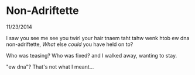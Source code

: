 Non-Adriftette
==============

11/23/2014

I saw you see me see you twirl your hair
tnaem taht tahw wenk htob ew dna
non-adriftette,
*What* else *could* you have held on to?

Who was teasing? Who was fixed?
and I walked away, wanting to stay.

"ew dna"? That's not what I meant...

